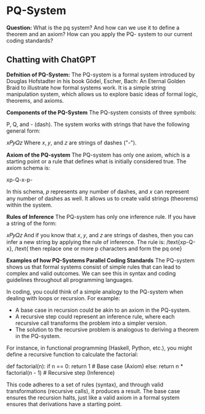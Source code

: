 # PQ-System
**Question:** What is the pq system? And how can we use it to define a theorem and an axiom? How can you apply the PQ- system to our current coding standards?

## Chatting with ChatGPT

**Defnition of PQ-System:** The PQ-system is a formal system introduced by Douglas Hofstadter in his book Gödel, Escher, Bach: An Eternal Golden Braid to illustrate how formal systems work. It is a simple string manipulation system, which allows us to explore basic ideas of formal logic, theorems, and axioms.

**Components of the PQ-System**
The PQ-system consists of three symbols:

P, Q, and - (dash).
The system works with strings that have the following general form:

𝑥𝑃𝑦𝑄𝑧
Where 𝑥, 𝑦, and 𝑧 are strings of dashes ("-").

**Axiom of the PQ-system**
The PQ-system has only one axiom, which is a starting point or a rule that defines what is initially considered true. The axiom schema is:

xp-Q-x-p-

In this schema, 𝑝 represents any number of dashes, and 𝑥 can represent any number of dashes as well. It allows us to create valid strings (theorems) within the system.

**Rules of Inference**
The PQ-system has only one inference rule. If you have a string of the form:

𝑥𝑃𝑦𝑄𝑧
And if you know that 
𝑥, 𝑦, and 𝑧 are strings of dashes, then you can infer a new string by applying the rule of inference. The rule is:
/text{xp-Q-x}, /text{ then replace one or more p characters and form the pq one}


**Examples of how PQ-Systems Parallel Coding Standards**
The PQ-system shows us that formal systems consist of simple rules that can lead to complex and valid outcomes. We can see this in syntax and coding guidelines throughout all programming languages.

In coding, you could think of a simple analogy to the PQ-system when dealing with loops or recursion. For example:
- A base case in recursion could be akin to an axiom in the PQ-system.
- A recursive step could represent an inference rule, where each recursive call transforms the problem into a simpler version.
- The solution to the recursive problem is analogous to deriving a theorem in the PQ-system.

For instance, in functional programming (Haskell, Python, etc.), you might define a recursive function to calculate the factorial:

def factorial(n):
    if n == 0:
        return 1  # Base case (Axiom)
    else:
        return n * factorial(n - 1)  # Recursive step (Inference)
        
This code adheres to a set of rules (syntax), and through valid transformations (recursive calls), it produces a result. The base case ensures the recursion halts, just like a valid axiom in a formal system ensures that derivations have a starting point.

